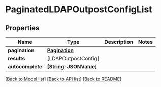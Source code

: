 # PaginatedLDAPOutpostConfigList

## Properties
Name | Type | Description | Notes
------------ | ------------- | ------------- | -------------
**pagination** | [**Pagination**](Pagination.md) |  | 
**results** | [LDAPOutpostConfig] |  | 
**autocomplete** | **[String: JSONValue]** |  | 

[[Back to Model list]](../README.md#documentation-for-models) [[Back to API list]](../README.md#documentation-for-api-endpoints) [[Back to README]](../README.md)


